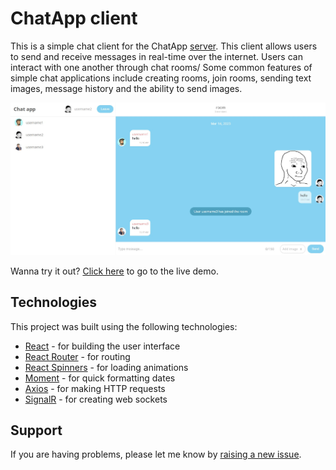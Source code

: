 # ChatApp client

This is a simple chat client for the ChatApp [server](https://github.com/ilyam3004/Chat-App-Server). This client allows users to send and receive messages in real-time over the internet. Users can interact with one another through chat rooms/ Some common features of simple chat applications include creating rooms, join rooms, sending text images, message history and the ability to send images.

![](/src/assets/img/chat.jpg)

Wanna try it out? [Click here](https://chat-app-client-ilyam3004.vercel.app/) to go to the live demo.

## Technologies

This project was built using the following technologies:
- [React](https://reactjs.org/) - for building the user interface
- [React Router](https://reactrouter.com/en/main) - for routing
- [React Spinners](https://www.davidhu.io/react-spinners/) - for loading animations
- [Moment](https://momentjs.com/) - for quick formatting dates
- [Axios](https://axios-http.com/docs/intro) - for making HTTP requests
- [SignalR](https://learn.microsoft.com/en-us/aspnet/signalr/overview/getting-started/introduction-to-signalr) - for creating web sockets

## Support

If you are having problems, please let me know by [raising a new issue](https://github.com/ilyam3004/ChatAppServer/issues).

